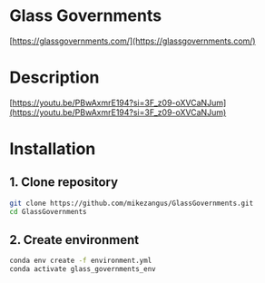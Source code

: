 # **Glass Governments**
[https://glassgovernments.com/](https://glassgovernments.com/)

# Description
[https://youtu.be/PBwAxmrE194?si=3F_z09-oXVCaNJum](https://youtu.be/PBwAxmrE194?si=3F_z09-oXVCaNJum)

# Installation
## 1. Clone repository
```bash
git clone https://github.com/mikezangus/GlassGovernments.git
cd GlassGovernments
```
## 2. Create environment
```bash
conda env create -f environment.yml
conda activate glass_governments_env
```